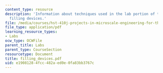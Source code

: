 ```yaml
---
content_type: resource
description: 'Information about techniques used in the lab portion of this class:
  filling devices.'
file: /media/courses/hst-410j-projects-in-microscale-engineering-for-the-life-sciences-spring-2007/e19081284fcc482aed0e0fa83bb3767c_filling_devices.pdf
file_type: application/pdf
learning_resource_types:
- Labs
ocw_type: OCWFile
parent_title: Labs
parent_type: CourseSection
resourcetype: Document
title: filling_devices.pdf
uid: e1908128-4fcc-482a-ed0e-0fa83bb3767c
---
```

